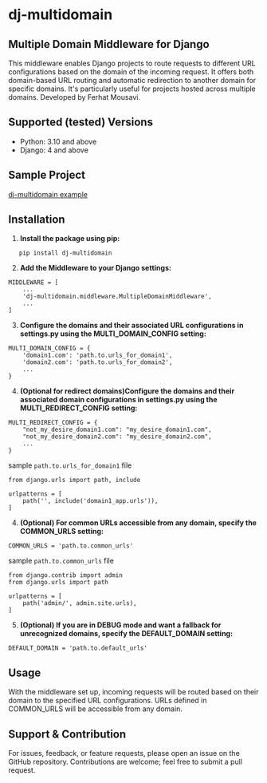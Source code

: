 # dj-multidomain

## Multiple Domain Middleware for Django

This middleware enables Django projects to route requests to different URL configurations based on the domain of the
incoming request. It offers both domain-based URL routing and automatic redirection to another domain for specific
domains. It's particularly useful for projects hosted across multiple domains. Developed by Ferhat Mousavi.

## Supported (tested) Versions

- Python: 3.10 and above
- Django: 4 and above

## Sample Project

[dj-multidomain example](https://github.com/ferhat-mousavi/dj-multidomain-example)

## Installation

1. **Install the package using pip:**

```
   pip install dj-multidomain
```

2. **Add the Middleware to your Django settings:**

```
MIDDLEWARE = [
    ...
    'dj-multidomain.middleware.MultipleDomainMiddleware',
    ...
]
```

3. **Configure the domains and their associated URL configurations in settings.py using the MULTI_DOMAIN_CONFIG setting:**

```
MULTI_DOMAIN_CONFIG = {
    'domain1.com': 'path.to.urls_for_domain1',
    'domain2.com': 'path.to.urls_for_domain2',
    ...
}
```

4. **(Optional for redirect domains)Configure the domains and their associated domain configurations in settings.py
   using the MULTI_REDIRECT_CONFIG setting:**

```
MULTI_REDIRECT_CONFIG = {
    "not_my_desire_domain1.com": "my_desire_domain1.com",
    "not_my_desire_domain2.com": "my_desire_domain2.com",
    ...
}
```

sample `path.to.urls_for_domain1` file

```
from django.urls import path, include

urlpatterns = [
    path('', include('domain1_app.urls')),
]
```

4. **(Optional) For common URLs accessible from any domain, specify the COMMON_URLS setting:**

```
COMMON_URLS = 'path.to.common_urls'
```

sample `path.to.common_urls` file

```
from django.contrib import admin
from django.urls import path

urlpatterns = [
    path('admin/', admin.site.urls),
]
```

5. **(Optional) If you are in DEBUG mode and want a fallback for unrecognized domains, specify the DEFAULT_DOMAIN
   setting:**

```
DEFAULT_DOMAIN = 'path.to.default_urls'
```

## Usage

With the middleware set up, incoming requests will be routed based on their domain to the specified URL configurations.
URLs defined in COMMON_URLS will be accessible from any domain.

## Support & Contribution

For issues, feedback, or feature requests, please open an issue on the GitHub repository. Contributions are welcome;
feel free to submit a pull request.
